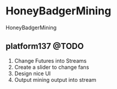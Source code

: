 # HoneyBadgerMining
HoneyBadgerMining

 ## platform137 @TODO
  1. Change Futures into Streams
  2. Create a slider to change fans
  3. Design nice UI
  4. Output mining output into stream